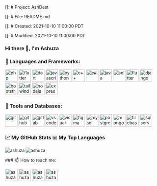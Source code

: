 []: # Project: AshDest

[]: # File: README.md

[]: # Created: 2021-10-10 11:00:00 PDT

[]: # Modified: 2021-10-10 11:00:00 PDT

### Hi there 👋, I'm Ashuza

### 🧰 Languages and Frameworks:

<p>
<img src="https://img.icons8.com/color/48/000000/php.png" alt="php" width="40" height="40"/>
<img src="https://img.icons8.com/color/48/000000/flutter.png" alt="flutter" width="40" height="40"/>
<img src="https://img.icons8.com/color/48/000000/dart.png" alt="dart" width="40" height="40"/>
<img src="https://img.icons8.com/color/48/000000/javascript.png" alt="javascript" width="40" height="40"/>
<img src="https://img.icons8.com/color/48/000000/python.png" alt="python" width="40" height="40"/>
<img src="https://img.icons8.com/color/48/000000/c-plus-plus-logo.png" alt="c++" width="40" height="40"/>
<img src="https://img.icons8.com/color/48/000000/c-sharp-logo.png" alt="c#" width="40" height="40"/>
<img src="https://img.icons8.com/color/48/000000/java-coffee-cup-logo.png" alt="java" width="40" height="40"/>
<img src="https://img.icons8.com/color/48/000000/sql.png" alt="sql" width="40" height="40"/>
<img src="https://img.icons8.com/color/48/000000/flutter.png" alt="flutter" width="40" height="40"/>
<img src="https://img.icons8.com/color/48/000000/django.png" alt="django" width="40" height="40"/>
<img src="https://img.icons8.com/color/48/000000/bootstrap.png" alt="bootstrap" width="40" height="40"/>
<img src="https://img.icons8.com/color/48/000000/tailwindcss.png" alt="tailwindcss" width="40" height="40"/>
<img src="https://img.icons8.com/color/48/000000/nodejs.png" alt="nodejs" width="40" height="40"/>
<img src="https://img.icons8.com/color/48/000000/express.png" alt="express" width="40" height="40"/>
</p>

### 🧰 Tools and Databases:

<p>
<img src="https://img.icons8.com/color/48/000000/git.png" alt="git" width="40" height="40"/>
<img src="https://img.icons8.com/color/48/000000/github.png" alt="github" width="40" height="40"/>
<img src="https://img.icons8.com/color/48/000000/gitlab.png" alt="gitlab" width="40" height="40"/>
<img src="https://img.icons8.com/color/48/000000/visual-studio-code-2019.png" alt="vscode" width="40" height="40"/>
<img src="https://img.icons8.com/color/48/000000/visual-studio.png" alt="visual-studio" width="40" height="40"/>
<img src="https://img.icons8.com/color/48/000000/figma--v1.png" alt="figma" width="40" height="40"/>
<img src="https://img.icons8.com/color/48/000000/mysql-logo.png" alt="mysql" width="40" height="40"/>
<img src="https://img.icons8.com/color/48/000000/postgreesql.png" alt="postgresql" width="40" height="40"/>
<img src="https://img.icons8.com/color/48/000000/mongodb.png" alt="mongodb" width="40" height="40"/>
<img src="https://img.icons8.com/color/48/000000/firebase.png" alt="firebase" width="40" height="40"/>
<img src="https://img.icons8.com/color/48/000000/microsoft-sql-server.png" alt="sql server" width="40" height="40"/>
</p>

### 📈 My GitHub Stats 📊 My Top Languages

<p> <img src="https://github-readme-stats.vercel.app/api?username=AshDest&show_icons=true&theme=gotham" alt="ashuza" />
<img src="https://github-readme-stats.vercel.app/api/top-langs/?username=AshDest&langs_count=10&theme=gotham&layout=compact" alt="ashuza" />
</p>
### 📫 How to reach me:

<p>
<a href="https://twitter.com/ashuza1" target="blank"><img src="https://img.icons8.com/fluent/48/000000/twitter.png" alt="ashuza1" height="40" width="40" /></a>
<a href="https://linkedin.com/in/ashuza" target="blank"><img src="https://img.icons8.com/color/48/000000/linkedin.png" alt="ashuza" height="40" width="40" /></a>
<a href="https://fb.com/ashuza1" target="blank"><img src="https://img.icons8.com/fluent/48/000000/facebook-new.png" alt="ashuza1" height="40" width="40" /></a>
<a href="https://instagram.com/ashuza1" target="blank"><img src="https://img.icons8.com/fluent/48/000000/instagram-new.png" alt="ashuza1" height="40" width="40" /></a>
</p>
